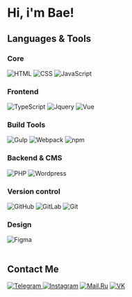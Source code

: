 <h1>Hi, i'm Bae!</h1>

<h2>Languages & Tools</h2>

<div>
<h3>Core</h3>
<img alt="HTML" src="https://img.shields.io/badge/html-%23ECDBBA?style=for-the-badge&logo=html5&logoColor=%23282A36">
<img alt="CSS" src="https://img.shields.io/badge/CSS-%23ECDBBA?style=for-the-badge&logo=CSS&logoColor=%23282A36">
<img alt="JavaScript" src="https://img.shields.io/badge/javascript-%23ECDBBA?style=for-the-badge&logo=javascript&logoColor=%23282A36">

<h3>Frontend</h3>
<img alt="TypeScript" src="https://img.shields.io/badge/typescript-%23ECDBBA?style=for-the-badge&logo=typescript&logoColor=%23282A36">
<img alt="Jquery" src="https://img.shields.io/badge/jquery-%23ECDBBA?style=for-the-badge&logo=jquery&logoColor=%23282A36">
<img alt="Vue" src="https://img.shields.io/badge/vue.js-%23ECDBBA?style=for-the-badge&logo=vue.js&logoColor=%23282A36">

<h3>Build Tools</h3>
<img alt="Gulp" src="https://img.shields.io/badge/gulp.js-%23ECDBBA?style=for-the-badge&logo=gulp&logoColor=%23282A36">
<img alt="Webpack" src="https://img.shields.io/badge/webpack-%23ECDBBA?style=for-the-badge&logo=webpack&logoColor=%23282A36">
<img alt="npm" src="https://img.shields.io/badge/npm-%23ECDBBA?style=for-the-badge&logo=npm&logoColor=%23282A36">

<h3>Backend & CMS</h3>
<img alt="PHP" src="https://img.shields.io/badge/php-%23ECDBBA?style=for-the-badge&logo=php&logoColor=%23282A36">
<img alt="Wordpress" src="https://img.shields.io/badge/wordpress-%23ECDBBA?style=for-the-badge&logo=wordpress&logoColor=%23282A36">

<h3>Version control</h3>
<img alt="GitHub" src="https://img.shields.io/badge/GitHub-%23ECDBBA?style=for-the-badge&logo=GitHub&logoColor=%23282A36">
<img alt="GitLab" src="https://img.shields.io/badge/GitLab-%23ECDBBA?style=for-the-badge&logo=GitLab&logoColor=%23282A36">
<img alt="Git" src="https://img.shields.io/badge/git-%23ECDBBA?style=for-the-badge&logo=git&logoColor=%23282A36">

<h3>Design</h3>
<img alt="Figma" src="https://img.shields.io/badge/Figma-%23ECDBBA?style=for-the-badge&logo=Figma&logoColor=%23282A36">

</div>

<br/>

<h2>Contact Me</h2>

<div>
    <a href="https://t.me/ewewezze" target="_blank">
      <img src="https://img.shields.io/badge/Telegram-%23ECDBBA?style=for-the-badge&logo=Telegram&logoColor=%23282A36" alt="Telegram"/>
    </a>
    <a href="https://www.instagram.com/ewewezze/" target="_blank">
      <img src="https://img.shields.io/badge/Instagram-%23ECDBBA?style=for-the-badge&logo=Instagram&logoColor=%23282A36" alt="Instagram"/></a>
    <a href="mailto:talkingtom32203@mail.ru" target="_blank">
      <img src="https://img.shields.io/badge/Mail.ru-%23ECDBBA?style=for-the-badge&logo=Mail.ru&logoColor=%23282A36" alt="Mail.Ru"/></a>
    </a>
    <a href="https://vk.com/ewewezze" target="_blank">
      <img src="https://img.shields.io/badge/VK-%23ECDBBA?style=for-the-badge&logo=VK&logoColor=%23282A36" alt="VK"/></a>
    </a>
</div>
